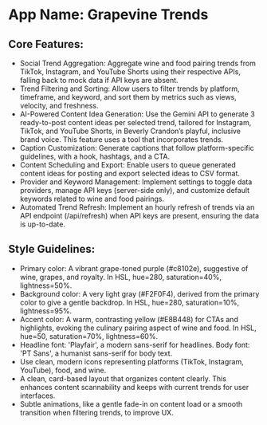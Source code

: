 # **App Name**: Grapevine Trends

## Core Features:

- Social Trend Aggregation: Aggregate wine and food pairing trends from TikTok, Instagram, and YouTube Shorts using their respective APIs, falling back to mock data if API keys are absent.
- Trend Filtering and Sorting: Allow users to filter trends by platform, timeframe, and keyword, and sort them by metrics such as views, velocity, and freshness.
- AI-Powered Content Idea Generation: Use the Gemini API to generate 3 ready-to-post content ideas per selected trend, tailored for Instagram, TikTok, and YouTube Shorts, in Beverly Crandon’s playful, inclusive brand voice. This feature uses a tool that incorporates trends.
- Caption Customization: Generate captions that follow platform-specific guidelines, with a hook, hashtags, and a CTA.
- Content Scheduling and Export: Enable users to queue generated content ideas for posting and export selected ideas to CSV format.
- Provider and Keyword Management: Implement settings to toggle data providers, manage API keys (server-side only), and customize default keywords related to wine and food pairings.
- Automated Trend Refresh: Implement an hourly refresh of trends via an API endpoint (/api/refresh) when API keys are present, ensuring the data is up-to-date.

## Style Guidelines:

- Primary color: A vibrant grape-toned purple (#c8102e), suggestive of wine, grapes, and royalty. In HSL, hue=280, saturation=40%, lightness=50%.
- Background color: A very light gray (#F2F0F4), derived from the primary color to give a gentle backdrop. In HSL, hue=280, saturation=10%, lightness=95%.
- Accent color: A warm, contrasting yellow (#E8B448) for CTAs and highlights, evoking the culinary pairing aspect of wine and food. In HSL, hue=50, saturation=70%, lightness=60%.
- Headline font: 'Playfair', a modern sans-serif for headlines. Body font: 'PT Sans', a humanist sans-serif for body text.
- Use clean, modern icons representing platforms (TikTok, Instagram, YouTube), food, and wine.
- A clean, card-based layout that organizes content clearly. This enhances content scannability and keeps with current trends for user interfaces.
- Subtle animations, like a gentle fade-in on content load or a smooth transition when filtering trends, to improve UX.